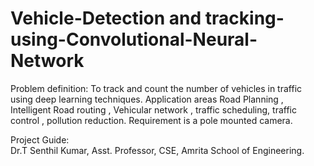 # Vehicle-Detection and tracking-using-Convolutional-Neural-Network
  Problem definition: 
  To track and count the number of vehicles in traffic using deep learning techniques. 
  Application areas Road Planning , Intelligent Road routing , Vehicular network , traffic scheduling, traffic control , pollution reduction. 
  Requirement is a pole mounted camera.  


Project Guide:  
Dr.T Senthil Kumar, Asst. Professor, CSE, Amrita School of Engineering.

